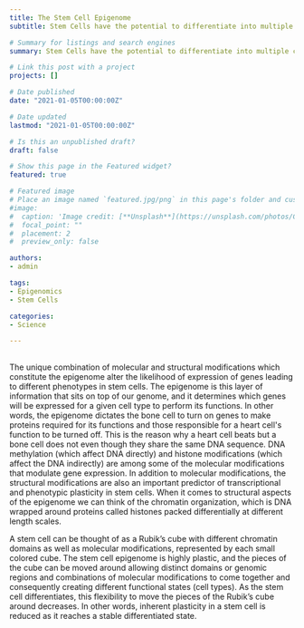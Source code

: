 ```yaml
---
title: The Stem Cell Epigenome
subtitle: Stem Cells have the potential to differentiate into multiple cell types. As Conrad Waddington had suggested, a stem cell can be thought of as a ball on top of the hill with high potential energy and as this ball rolls down the hill it attains stable minima. The opposite of this process is called reprogramming wherein you go from this differentiated state to a stem cell state. Eventhough these cells are so different, both transcriptionally and phenotypically they have different gene expression profiles and different function they share the same DNA sequence. Therefore, these functional differences may be linked with both molecular and structural changes in the genome that don’t change the underlying DNA sequence.

# Summary for listings and search engines
summary: Stem Cells have the potential to differentiate into multiple cell types. Even though stem cells and differentiated cells are so different, both transcriptionally and phenotypically i.e. they have different gene expression profiles and functions, they share the same genomic DNA sequence. Therefore, these functional differences may be linked with both molecular and structural changes in the genome that don’t change the underlying DNA sequence.

# Link this post with a project
projects: []

# Date published
date: "2021-01-05T00:00:00Z"

# Date updated
lastmod: "2021-01-05T00:00:00Z"

# Is this an unpublished draft?
draft: false

# Show this page in the Featured widget?
featured: true

# Featured image
# Place an image named `featured.jpg/png` in this page's folder and customize its options here.
#image:
#  caption: 'Image credit: [**Unsplash**](https://unsplash.com/photos/CpkOjOcXdUY)'
#  focal_point: ""
#  placement: 2
#  preview_only: false

authors:
- admin

tags:
- Epigenomics
- Stem Cells

categories:
- Science

---
```


##  

The unique combination of molecular and structural modifications which constitute the epigenome alter the likelihood of expression of genes leading to different phenotypes in stem cells. The epigenome is this layer of information that sits on top of our genome, and it determines which genes will be expressed for a given cell type to perform its functions. In other words, the epigenome dictates the bone cell to turn on genes to make proteins required for its functions and those responsible for a heart cell's function to be turned off. This is the reason why a heart cell beats but a bone cell does not even though they share the same DNA sequence. DNA methylation (which affect DNA directly) and histone modifications (which affect the DNA indirectly) are among some of the molecular modifications that modulate gene expression. In addition to molecular modifications, the structural modifications are also an important predictor of transcriptional and phenotypic plasticity in stem cells. When it comes to structural aspects of the epigenome we can think of the chromatin organization, which is DNA wrapped around proteins called histones packed differentially at different length scales.

A stem cell can be thought of as a Rubik’s cube with different chromatin domains as well as molecular modifications, represented by each small colored cube. The stem cell epigenome is highly plastic, and the pieces of the cube can be moved around allowing distinct domains or genomic regions and combinations of molecular modifications to come together and consequently creating different functional states (cell types).  As the stem cell differentiates, this flexibility to move the pieces of the Rubik’s cube around decreases. In other words, inherent plasticity in a stem cell is reduced as it reaches a stable differentiated state. 



